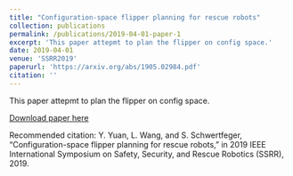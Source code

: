 ```yaml
---
title: "Configuration-space flipper planning for rescue robots"
collection: publications
permalink: /publications/2019-04-01-paper-1
excerpt: 'This paper attepmt to plan the flipper on config space.'
date: 2019-04-01
venue: 'SSRR2019'
paperurl: 'https://arxiv.org/abs/1905.02984.pdf'
citation: ''
---
```


This paper attepmt to plan the flipper on config space.

[Download paper here](https://arxiv.org/abs/1905.02984.pdf)

Recommended citation: Y. Yuan, L. Wang, and S. Schwertfeger, “Configuration-space flipper planning for rescue robots,” in 2019 IEEE International Symposium on Safety, Security, and Rescue Robotics (SSRR), 2019.
